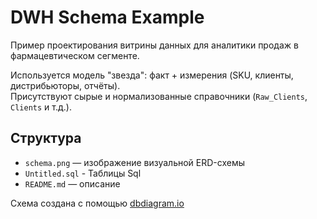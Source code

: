 # DWH Schema Example

Пример проектирования витрины данных для аналитики продаж в фармацевтическом сегменте. 

Используется модель "звезда": факт + измерения (SKU, клиенты, дистрибьюторы, отчёты).  
Присутствуют сырые и нормализованные справочники (`Raw_Clients`, `Clients` и т.д.).

## Структура

- `schema.png` — изображение визуальной ERD-схемы
- `Untitled.sql` - Таблицы Sql
- `README.md` — описание


Схема создана с помощью [dbdiagram.io](https://dbdiagram.io)

